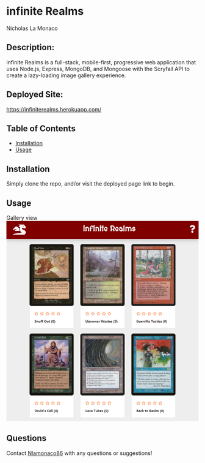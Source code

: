 # infinite Realms
Nicholas La Monaco

## Description:

infinite Realms is a full-stack, mobile-first, progressive web application that uses Node.js, Express, MongoDB, and Mongoose with the Scryfall API to 
create a lazy-loading image gallery experience. 

## Deployed Site:
https://infiniterealms.herokuapp.com/

## Table of Contents

* [Installation](#installation)
* [Usage](#usage)

## Installation

Simply clone the repo, and/or visit the deployed page link to begin.

## Usage
Gallery view
![infinite Realms](./public/assets/screenshot.png)  

## Questions

Contact [Nlamonaco86](mailto:nlamonaco86@gmail.com) with any questions or suggestions!
